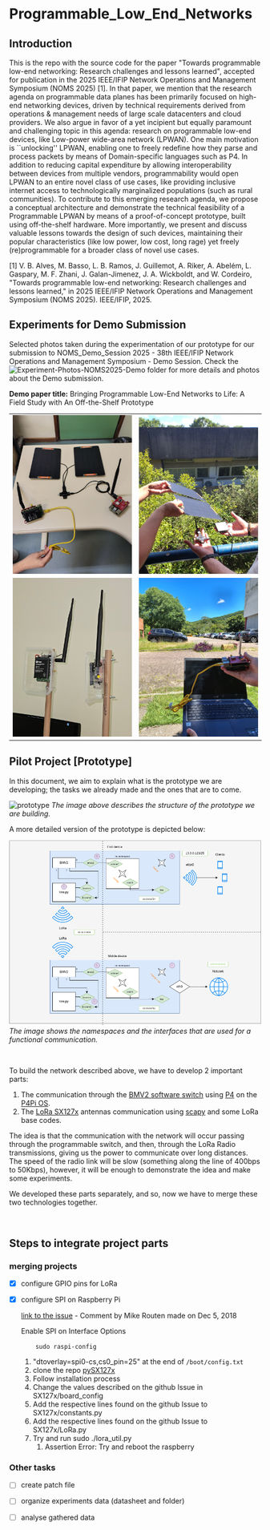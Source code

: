 # Programmable_Low_End_Networks

## Introduction

This is the repo with the source code for the paper "Towards programmable low-end networking: Research challenges and lessons learned", accepted for publication in the 2025 IEEE/IFIP Network Operations and Management Symposium (NOMS 2025) [1]. In that paper, we mention that the research agenda on programmable data planes has been primarily focused on high-end networking devices, driven by technical requirements derived from operations & management needs of large scale datacenters and cloud providers. We also argue in favor of a yet incipient but equally paramount and challenging topic in this agenda: research on programmable low-end devices, like Low-power wide-area network (LPWAN). One main motivation is ``unlocking'' LPWAN, enabling one to freely redefine how they parse and process packets by means of Domain-specific languages such as P4. In addition to reducing capital expenditure by allowing interoperability between devices from multiple vendors, programmability would open LPWAN to an entire novel class of use cases, like providing inclusive internet access to technologically marginalized populations (such as rural communities). To contribute to this emerging research agenda, we propose a conceptual architecture and demonstrate the technical feasibility of a Programmable LPWAN by means of a proof-of-concept prototype, built using off-the-shelf hardware. More importantly, we present and discuss valuable lessons towards the design of such devices, maintaining their popular characteristics (like low power, low cost, long rage) yet freely (re)programmable for a broader class of novel use cases.

[1] V. B. Alves, M. Basso, L. B. Ramos, J. Guillemot, A. Riker, A. Abelém, L. Gaspary, M. F. Zhani, J. Galan-Jimenez, J. A. Wickboldt, and W. Cordeiro, "Towards programmable low-end networking: Research challenges and lessons learned," in 2025 IEEE/IFIP Network Operations and Management Symposium (NOMS 2025). IEEE/IFIP, 2025.

## Experiments for Demo Submission

Selected photos taken during the experimentation of our prototype for our submission to NOMS_Demo_Session 2025 - 38th IEEE/IFIP Network Operations and Management Symposium - Demo Session. Check the ![Experiment-Photos-NOMS2025-Demo](Experiment-Photos-NOMS2025-Demo/) folder for more details and photos about the Demo submission.

**Demo paper title:** Bringing Programmable Low-End Networks to Life: A Field Study with An Off-the-Shelf Prototype 

<table align="center">
<tr>
  <td><img src="Experiment-Photos-NOMS2025-Demo/prototype_IMG_20250116_100128912_HDR_red.jpg" width="300"/></td>
  <td><img src="Experiment-Photos-NOMS2025-Demo/pre_experiment_solar_panel2_red.jpg" width="300"/></td>
</tr>
<tr>
  <td><img src="Experiment-Photos-NOMS2025-Demo/20250130_142012_red.jpg" width="300"/></td>
  <td><img src="Experiment-Photos-NOMS2025-Demo/experiment_50_parkinglot2_red.jpg" width="300"/></td>
</tr>
</table>

## Pilot Project [Prototype]

In this document, we aim to explain what is the prototype we are developing; the tasks we already made and the ones that are to come.

![prototype](https://github.com/ComputerNetworks-UFRGS/Programmable_Low_End_Networks/assets/103913045/d92c94cd-479a-4a5c-883f-a585edb2414b)
_The image above describes the structure of the prototype we are building._


A more detailed version of the prototype is depicted below:

![networkd](documentation/assets/network-PLEN.png)
_The image shows the namespaces and the interfaces that are used for a functional communication._

<br/>

To build the network described above, we have to develop 2 important parts:

1. The communication through the [BMV2 software switch](https://github.com/p4lang/behavioral-model) using [P4](https://github.com/p4lang) on the [P4Pi OS](https://github.com/p4lang/p4pi).
2. The [LoRa SX127x](https://www.dragino.com/products/lora/item/106-lora-gps-hat.html) antennas communication using [scapy](https://scapy.net/) and some LoRa base codes.

The idea is that the communication with the network will occur passing through the programmable switch, and then, through the LoRa Radio transmissions, giving us the power to communicate over long distances. The speed of the radio link will be slow (something along the line of 400bps to 50Kbps), however, it will be enough to demonstrate the idea and make some experiments.
<br/>

We developed these parts separately, and so, now we have to merge these two technologies together.

<br/>

## Steps to integrate project parts
      
### merging projects
- [X] configure GPIO pins for LoRa
- [X] configure SPI on Raspberry Pi

    [link to the issue](https://github.com/mayeranalytics/pySX127x/issues/21) - Comment by Mike Routen made on Dec 5, 2018

    Enable SPI on Interface Options
    ```console
        sudo raspi-config
    ```

    1. "dtoverlay=spi0-cs,cs0_pin=25" at the end of `/boot/config.txt`
    2. clone the repo [pySX127x](https://github.com/mayeranalytics/pySX127x)
    3. Follow installation process
    4. Change the values described on the github Issue in SX127x/board_config
    5. Add the respective lines found on the github Issue to SX127x/constants.py
    6. Add the respective lines found on the github Issue to SX127x/LoRa.py
    7. Try and run sudo ./lora_util.py
        1. Assertion Error: Try and reboot the raspberry

### Other tasks
- [ ] create patch file
- [ ] organize experiments data (datasheet and folder)
- [ ] analyse gathered data

